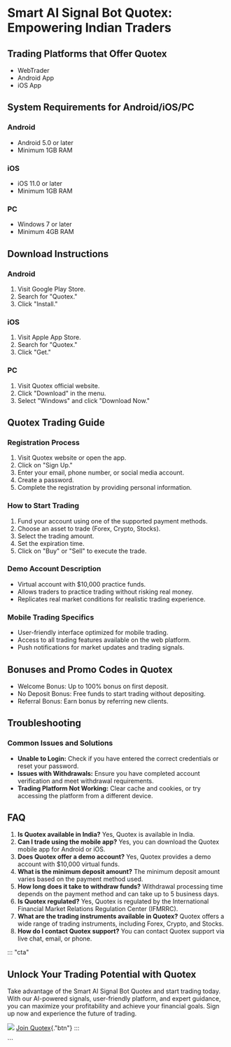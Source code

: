 # Smart AI Signal Bot Quotex: Empowering Indian Traders

## Trading Platforms that Offer Quotex

-   WebTrader
-   Android App
-   iOS App

## System Requirements for Android/iOS/PC

### Android

-   Android 5.0 or later
-   Minimum 1GB RAM

### iOS

-   iOS 11.0 or later
-   Minimum 1GB RAM

### PC

-   Windows 7 or later
-   Minimum 4GB RAM

## Download Instructions

### Android

1.  Visit Google Play Store.
2.  Search for "Quotex."
3.  Click "Install."

### iOS

1.  Visit Apple App Store.
2.  Search for "Quotex."
3.  Click "Get."

### PC

1.  Visit Quotex official website.
2.  Click "Download" in the menu.
3.  Select "Windows" and click "Download Now."

## Quotex Trading Guide

### Registration Process

1.  Visit Quotex website or open the app.
2.  Click on "Sign Up."
3.  Enter your email, phone number, or social media account.
4.  Create a password.
5.  Complete the registration by providing personal information.

### How to Start Trading

1.  Fund your account using one of the supported payment methods.
2.  Choose an asset to trade (Forex, Crypto, Stocks).
3.  Select the trading amount.
4.  Set the expiration time.
5.  Click on "Buy" or "Sell" to execute the trade.

### Demo Account Description

-   Virtual account with \$10,000 practice funds.
-   Allows traders to practice trading without risking real money.
-   Replicates real market conditions for realistic trading experience.

### Mobile Trading Specifics

-   User-friendly interface optimized for mobile trading.
-   Access to all trading features available on the web platform.
-   Push notifications for market updates and trading signals.

## Bonuses and Promo Codes in Quotex

-   Welcome Bonus: Up to 100% bonus on first deposit.
-   No Deposit Bonus: Free funds to start trading without depositing.
-   Referral Bonus: Earn bonus by referring new clients.

## Troubleshooting

### Common Issues and Solutions

-   **Unable to Login:** Check if you have entered the correct
    credentials or reset your password.
-   **Issues with Withdrawals:** Ensure you have completed account
    verification and meet withdrawal requirements.
-   **Trading Platform Not Working:** Clear cache and cookies, or try
    accessing the platform from a different device.

## FAQ

1.  **Is Quotex available in India?** Yes, Quotex is available in India.
2.  **Can I trade using the mobile app?** Yes, you can download the
    Quotex mobile app for Android or iOS.
3.  **Does Quotex offer a demo account?** Yes, Quotex provides a demo
    account with \$10,000 virtual funds.
4.  **What is the minimum deposit amount?** The minimum deposit amount
    varies based on the payment method used.
5.  **How long does it take to withdraw funds?** Withdrawal processing
    time depends on the payment method and can take up to 5 business
    days.
6.  **Is Quotex regulated?** Yes, Quotex is regulated by the
    International Financial Market Relations Regulation Center (IFMRRC).
7.  **What are the trading instruments available in Quotex?** Quotex
    offers a wide range of trading instruments, including Forex, Crypto,
    and Stocks.
8.  **How do I contact Quotex support?** You can contact Quotex support
    via live chat, email, or phone.

::: \"cta\"
## Unlock Your Trading Potential with Quotex

Take advantage of the Smart AI Signal Bot Quotex and start trading
today. With our AI-powered signals, user-friendly platform, and expert
guidance, you can maximize your profitability and achieve your financial
goals. Sign up now and experience the future of trading.

[![](https://static.quotex.io/files/4_en/300_250.jpg)](https://traff.sbs/brokerqxlid)
[Join Quotex](\%22https://traff.sbs/brokerqxlid\%22){."btn"}
:::

\`\`\`

